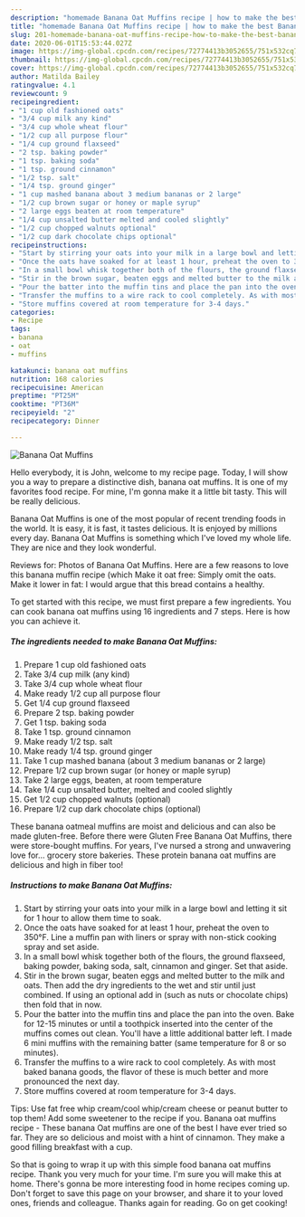```yaml
---
description: "homemade Banana Oat Muffins recipe | how to make the best Banana Oat Muffins"
title: "homemade Banana Oat Muffins recipe | how to make the best Banana Oat Muffins"
slug: 201-homemade-banana-oat-muffins-recipe-how-to-make-the-best-banana-oat-muffins
date: 2020-06-01T15:53:44.027Z
image: https://img-global.cpcdn.com/recipes/72774413b3052655/751x532cq70/banana-oat-muffins-recipe-main-photo.jpg
thumbnail: https://img-global.cpcdn.com/recipes/72774413b3052655/751x532cq70/banana-oat-muffins-recipe-main-photo.jpg
cover: https://img-global.cpcdn.com/recipes/72774413b3052655/751x532cq70/banana-oat-muffins-recipe-main-photo.jpg
author: Matilda Bailey
ratingvalue: 4.1
reviewcount: 9
recipeingredient:
- "1 cup old fashioned oats"
- "3/4 cup milk any kind"
- "3/4 cup whole wheat flour"
- "1/2 cup all purpose flour"
- "1/4 cup ground flaxseed"
- "2 tsp. baking powder"
- "1 tsp. baking soda"
- "1 tsp. ground cinnamon"
- "1/2 tsp. salt"
- "1/4 tsp. ground ginger"
- "1 cup mashed banana about 3 medium bananas or 2 large"
- "1/2 cup brown sugar or honey or maple syrup"
- "2 large eggs beaten at room temperature"
- "1/4 cup unsalted butter melted and cooled slightly"
- "1/2 cup chopped walnuts optional"
- "1/2 cup dark chocolate chips optional"
recipeinstructions:
- "Start by stirring your oats into your milk in a large bowl and letting it sit for 1 hour to allow them time to soak."
- "Once the oats have soaked for at least 1 hour, preheat the oven to 350°F. Line a muffin pan with liners or spray with non-stick cooking spray and set aside."
- "In a small bowl whisk together both of the flours, the ground flaxseed, baking powder, baking soda, salt, cinnamon and ginger. Set that aside."
- "Stir in the brown sugar, beaten eggs and melted butter to the milk and oats. Then add the dry ingredients to the wet and stir until just combined. If using an optional add in (such as nuts or chocolate chips) then fold that in now."
- "Pour the batter into the muffin tins and place the pan into the oven. Bake for 12-15 minutes or until a toothpick inserted into the center of the muffins comes out clean. You&#39;ll have a little additional batter left. I made 6 mini muffins with the remaining batter (same temperature for 8 or so minutes)."
- "Transfer the muffins to a wire rack to cool completely. As with most baked banana goods, the flavor of these is much better and more pronounced the next day."
- "Store muffins covered at room temperature for 3-4 days."
categories:
- Recipe
tags:
- banana
- oat
- muffins

katakunci: banana oat muffins 
nutrition: 168 calories
recipecuisine: American
preptime: "PT25M"
cooktime: "PT36M"
recipeyield: "2"
recipecategory: Dinner

---
```



![Banana Oat Muffins](https://img-global.cpcdn.com/recipes/72774413b3052655/751x532cq70/banana-oat-muffins-recipe-main-photo.jpg)

Hello everybody, it is John, welcome to my recipe page. Today, I will show you a way to prepare a distinctive dish, banana oat muffins. It is one of my favorites food recipe. For mine, I'm gonna make it a little bit tasty. This will be really delicious.

Banana Oat Muffins is one of the most popular of recent trending foods in the world. It is easy, it is fast, it tastes delicious. It is enjoyed by millions every day. Banana Oat Muffins is something which I've loved my whole life. They are nice and they look wonderful.

Reviews for: Photos of Banana Oat Muffins. Here are a few reasons to love this banana muffin recipe (which Make it oat free: Simply omit the oats. Make it lower in fat: I would argue that this bread contains a healthy.


To get started with this recipe, we must first prepare a few ingredients. You can cook banana oat muffins using 16 ingredients and 7 steps. Here is how you can achieve it.

<!--inarticleads1-->

##### The ingredients needed to make Banana Oat Muffins:

1. Prepare 1 cup old fashioned oats
1. Take 3/4 cup milk (any kind)
1. Take 3/4 cup whole wheat flour
1. Make ready 1/2 cup all purpose flour
1. Get 1/4 cup ground flaxseed
1. Prepare 2 tsp. baking powder
1. Get 1 tsp. baking soda
1. Take 1 tsp. ground cinnamon
1. Make ready 1/2 tsp. salt
1. Make ready 1/4 tsp. ground ginger
1. Take 1 cup mashed banana (about 3 medium bananas or 2 large)
1. Prepare 1/2 cup brown sugar (or honey or maple syrup)
1. Take 2 large eggs, beaten, at room temperature
1. Take 1/4 cup unsalted butter, melted and cooled slightly
1. Get 1/2 cup chopped walnuts (optional)
1. Prepare 1/2 cup dark chocolate chips (optional)


These banana oatmeal muffins are moist and delicious and can also be made gluten-free. Before there were Gluten Free Banana Oat Muffins, there were store-bought muffins. For years, I&#39;ve nursed a strong and unwavering love for… grocery store bakeries. These protein banana oat muffins are delicious and high in fiber too! 

<!--inarticleads2-->

##### Instructions to make Banana Oat Muffins:

1. Start by stirring your oats into your milk in a large bowl and letting it sit for 1 hour to allow them time to soak.
1. Once the oats have soaked for at least 1 hour, preheat the oven to 350°F. Line a muffin pan with liners or spray with non-stick cooking spray and set aside.
1. In a small bowl whisk together both of the flours, the ground flaxseed, baking powder, baking soda, salt, cinnamon and ginger. Set that aside.
1. Stir in the brown sugar, beaten eggs and melted butter to the milk and oats. Then add the dry ingredients to the wet and stir until just combined. If using an optional add in (such as nuts or chocolate chips) then fold that in now.
1. Pour the batter into the muffin tins and place the pan into the oven. Bake for 12-15 minutes or until a toothpick inserted into the center of the muffins comes out clean. You&#39;ll have a little additional batter left. I made 6 mini muffins with the remaining batter (same temperature for 8 or so minutes).
1. Transfer the muffins to a wire rack to cool completely. As with most baked banana goods, the flavor of these is much better and more pronounced the next day.
1. Store muffins covered at room temperature for 3-4 days.


Tips: Use fat free whip cream/cool whip/cream cheese or peanut butter to top them! Add some sweetener to the recipe if you. Banana oat muffins recipe - These banana Oat muffins are one of the best I have ever tried so far. They are so delicious and moist with a hint of cinnamon. They make a good filling breakfast with a cup. 

So that is going to wrap it up with this simple food banana oat muffins recipe. Thank you very much for your time. I'm sure you will make this at home. There's gonna be more interesting food in home recipes coming up. Don't forget to save this page on your browser, and share it to your loved ones, friends and colleague. Thanks again for reading. Go on get cooking!

